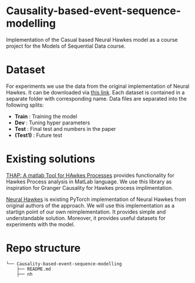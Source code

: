# Causality-based-event-sequence-modelling
Implementation of the Casual based Neural Hawkes model as a course project for the Models of Sequential Data course.

# Dataset
For experiments we use the data from the original implementation of Neural Hawkes. 
It can be downloaded via [this link](https://drive.google.com/drive/folders/0BwqmV0EcoUc8UklIR1BKV25YR1U?resourcekey=0-OrlU87jyc1m-dVMmY5aC4w&usp=sharing).
Each dataset is contained in a separate folder with corresponding name. 
Data files are separated into the following splits:
* **Train** : Training the model
* **Dev** : Tuning hyper parameters
* **Test** : Final test and numbers in the paper
* **(Test1)** : Future test


# Existing solutions

[THAP: A matlab Tool for HAwkes Processes](https://github.com/HongtengXu/Hawkes-Process-Toolkit) provides functionality for Hawkes Process analysis in MatLab language.
We use this library as inspiration for Granger Causality for Hawkes process implimentation.

[Neural Hawkes](https://github.com/xiao03/nh) is existing PyTorch implementation of Neural Hawkes from original authors of the approach. 
We will use this implementation as a startign point of our own reimplementation. 
It provides simple and understandable solution. 
Moreover, it provides useful datasets for experiments with the model. 


# Repo structure
``` 
└── Causality-based-event-sequence-modelling
    ├── README.md
    ├── nh


``` 
